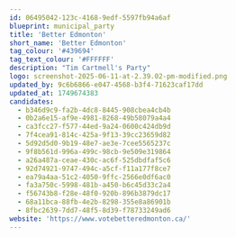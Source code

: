 ```yaml
---
id: 06495042-123c-4168-9edf-5597fb94a6af
blueprint: municipal_party
title: 'Better Edmonton'
short_name: 'Better Edmonton'
tag_colour: '#439694'
tag_text_colour: '#FFFFFF'
description: "Tim Cartmell's Party"
logo: screenshot-2025-06-11-at-2.39.02-pm-modified.png
updated_by: 9c6b6866-e047-4568-b3f4-71623caf17dd
updated_at: 1749674383
candidates:
  - b346d9c9-fa2b-4dc8-8445-908cbea4cb4b
  - 0b2a6e15-af9e-4981-8268-49b58079a4a4
  - ca3fcc27-f577-44ed-9a24-0600c424db9d
  - 7f4cea91-814c-425a-9f13-39cc23659d82
  - 5d92d5d0-9b19-48e7-ae3e-7cee5565237c
  - 9f8b561d-996a-499c-98cb-9e509e319864
  - a26a487a-ceae-430c-ac6f-525dbdfaf5c6
  - 92d74921-9747-494c-a5cf-f11a177f8ce7
  - ea79a4aa-51c2-4050-9ffc-2566e0df6ac0
  - fa3a750c-5998-481b-a450-b6c45d33c2a4
  - f56743b8-f28e-48f0-920b-896b3879dc17
  - 68a11bca-88fb-4e2b-8298-355e8a86901b
  - 8fbc2639-7dd7-48f5-8d39-f78733249ad6
website: 'https://www.votebetteredmonton.ca/'
---
```

